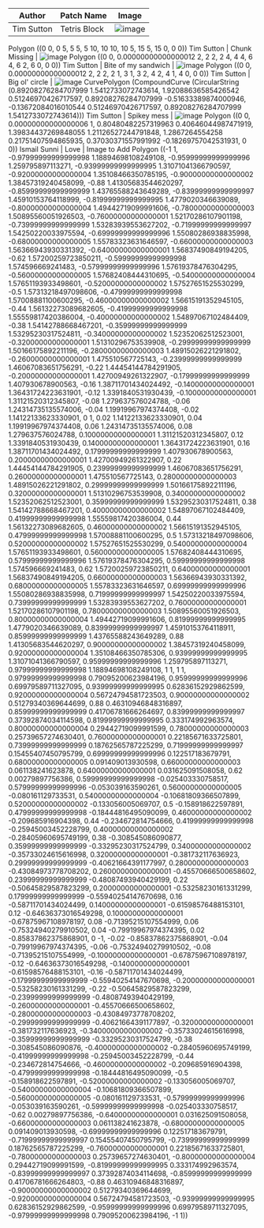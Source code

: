 Author | Patch Name | Image
-------|------------|---------
Tim Sutton | Tetris Block | ![image](https://user-images.githubusercontent.com/178003/80532217-b77f6a00-8993-11ea-8a75-cfc63d16b869.png)
Polygon ((0 0, 0 5, 5 5, 5 10, 10 10, 10 5, 15 5, 15 0, 0 0))
Tim Sutton | Chunk Missing | ![image](https://user-images.githubusercontent.com/178003/80534475-3629d680-8997-11ea-8ce0-a893cc3779f7.png)
Polygon ((0 0, 0.00000000000000012 2, 2 2, 2 4, 4 4, 6 4, 6 2, 6 0, 0 0))
Tim Sutton | Bite of my sandwich | ![image](https://user-images.githubusercontent.com/178003/80543969-eef81180-89a7-11ea-87a1-2fb913fd4da0.png)
Polygon ((0 0, 0.00000000000000012 2, 2 2, 2 1, 3 1, 3 2, 4 2, 4 1, 4 0, 0 0))
Tim Sutton | Big ol' circle | ![image](https://user-images.githubusercontent.com/178003/80545082-675fd200-89aa-11ea-8f9f-83bfba5ab798.png)
CurvePolygon (CompoundCurve (CircularString (0.89208276284707999 1.5412733072743614, 1.92088636585426542 0.51246970426717597, 0.89208276284707999 -0.51633389874000946, -0.13672084016010544 0.51246970426717597, 0.89208276284707999 1.5412733072743614)))
Tim Sutton | Spikey mess | ![image](https://user-images.githubusercontent.com/178003/80545346-08e72380-89ab-11ea-95bf-02c556c09bd0.png)
Polygon ((0 0, 0.00000000000000006 1, 0.80480482257319963 0.40646044987471919, 1.39834437269848055 1.21126527244791848, 1.2867264554258 0.21751407594865935, 0.37030371557991992 -0.18269757042531931, 0 0))
Ismail Sunni | Love | Image to Add
Polygon ((-1 1, -0.97999999999999998 1.18894698108249108, -0.95999999999999996 1.259795897113271, -0.93999999999999995 1.31071041366790597, -0.92000000000000004 1.35108466350785195, -0.90000000000000002 1.38457319240458099, -0.88 1.41305683544620297, -0.85999999999999999 1.43765588243649289, -0.83999999999999997 1.45910153764118999, -0.81999999999999995 1.4779020346639089, -0.80000000000000004 1.49442719099991606, -0.78000000000000003 1.50895560051926503, -0.76000000000000001 1.52170286107901198, -0.73999999999999999 1.53283939553627202, -0.71999999999999997 1.54250220033975594, -0.69999999999999996 1.55080286938835998, -0.68000000000000005 1.55783323631646597, -0.66000000000000003 1.56366943930331392, -0.64000000000000001 1.56837490849194205, -0.62 1.57200259723850211, -0.59999999999999998 1.574596669241483, -0.57999999999999996 1.57619378476304295, -0.56000000000000005 1.57682408444310695, -0.54000000000000004 1.57651193933498601, -0.52000000000000002 1.57527651525530299, -0.5 1.57313218497098606, -0.47999999999999998 1.57008881100600295, -0.46000000000000002 1.56615191352945105, -0.44 1.56132273089682605, -0.41999999999999998 1.55559817420386004, -0.40000000000000002 1.54897067102484409, -0.38 1.54142788668467201, -0.35999999999999999 1.53295230317524811, -0.34000000000000002 1.52352062512523001, -0.32000000000000001 1.51310296753539908, -0.29999999999999999 1.50166175892211196, -0.28000000000000003 1.48915026221291802, -0.26000000000000001 1.475510567725143, -0.23999999999999999 1.46067083651756291, -0.22 1.44454144784291905, -0.20000000000000001 1.42700949261322907, -0.17999999999999999 1.407930678900563, -0.16 1.38711701434024492, -0.14000000000000001 1.36431724223631901, -0.12 1.3391840531930439, -0.10000000000000001 1.31121520312345807, -0.08 1.279637576024788, -0.06 1.24314735135574006, -0.04 1.19919967974374408, -0.02 1.14122133623330901, 0 1, 0.02 1.14122133623330901, 0.04 1.19919967974374408, 0.06 1.24314735135574006, 0.08 1.279637576024788, 0.10000000000000001 1.31121520312345807, 0.12 1.3391840531930439, 0.14000000000000001 1.36431724223631901, 0.16 1.38711701434024492, 0.17999999999999999 1.407930678900563, 0.20000000000000001 1.42700949261322907, 0.22 1.44454144784291905, 0.23999999999999999 1.46067083651756291, 0.26000000000000001 1.475510567725143, 0.28000000000000003 1.48915026221291802, 0.29999999999999999 1.50166175892211196, 0.32000000000000001 1.51310296753539908, 0.34000000000000002 1.52352062512523001, 0.35999999999999999 1.53295230317524811, 0.38 1.54142788668467201, 0.40000000000000002 1.54897067102484409, 0.41999999999999998 1.55559817420386004, 0.44 1.56132273089682605, 0.46000000000000002 1.56615191352945105, 0.47999999999999998 1.57008881100600295, 0.5 1.57313218497098606, 0.52000000000000002 1.57527651525530299, 0.54000000000000004 1.57651193933498601, 0.56000000000000005 1.57682408444310695, 0.57999999999999996 1.57619378476304295, 0.59999999999999998 1.574596669241483, 0.62 1.57200259723850211, 0.64000000000000001 1.56837490849194205, 0.66000000000000003 1.56366943930331392, 0.68000000000000005 1.55783323631646597, 0.69999999999999996 1.55080286938835998, 0.71999999999999997 1.54250220033975594, 0.73999999999999999 1.53283939553627202, 0.76000000000000001 1.52170286107901198, 0.78000000000000003 1.50895560051926503, 0.80000000000000004 1.49442719099991606, 0.81999999999999995 1.4779020346639089, 0.83999999999999997 1.45910153764118911, 0.85999999999999999 1.43765588243649289, 0.88 1.41305683544620297, 0.90000000000000002 1.38457319240458099, 0.92000000000000004 1.35108466350785306, 0.93999999999999995 1.31071041366790597, 0.95999999999999996 1.259795897113271, 0.97999999999999998 1.18894698108249108, 1 1, 1 1, 0.97999999999999998 0.79095200623984196, 0.95999999999999996 0.69979589711327095, 0.93999999999999995 0.62836152929862599, 0.92000000000000004 0.56724794581723503, 0.90000000000000002 0.51279340369644699, 0.88 0.46310946848316897, 0.85999999999999999 0.41706781666264697, 0.83999999999999997 0.37392874034114598, 0.81999999999999995 0.333174992963574, 0.80000000000000004 0.29442719099991599, 0.78000000000000003 0.25739657274630401, 0.76000000000000001 0.22185671633725801, 0.73999999999999999 0.18762565787225299, 0.71999999999999997 0.15455407450795799, 0.69999999999999996 0.122517183679791, 0.68000000000000005 0.091409013930598, 0.66000000000000003 0.061138241623878, 0.64000000000000001 0.031625091508058, 0.62 0.00279897756386, 0.59999999999999998 -0.025403330758517, 0.57999999999999996 -0.053039163590261, 0.56000000000000005 -0.080161129733531, 0.54000000000000004 -0.10681809366507899, 0.52000000000000002 -0.133056005069707, 0.5 -0.158918622597891, 0.47999999999999998 -0.18444816495090099, 0.46000000000000002 -0.209685916904398, 0.44 -0.234672814754666, 0.41999999999999998 -0.25945003452228799, 0.40000000000000002 -0.28405960695749199, 0.38 -0.308545086090877, 0.35999999999999999 -0.33295230317524799, 0.34000000000000002 -0.35733024615616998, 0.32000000000000001 -0.381732117636923, 0.29999999999999999 -0.40621664391177997, 0.28000000000000003 -0.43084973778708202, 0.26000000000000001 -0.45570666500658602, 0.23999999999999999 -0.48087493940429199, 0.22 -0.50645829587823299, 0.20000000000000001 -0.53258230161331299, 0.17999999999999999 -0.55940254147670698, 0.16 -0.58711701434024499, 0.14000000000000001 -0.61598576488153101, 0.12 -0.64636373016549298, 0.10000000000000001 -0.67875967108978197, 0.08 -0.71395215107554999, 0.06 -0.75324940279910502, 0.04 -0.79919967974374395, 0.02 -0.85837862375868901, 0 -1, -0.02 -0.85837862375868901, -0.04 -0.79919967974374395, -0.06 -0.75324940279910502, -0.08 -0.71395215107554999, -0.10000000000000001 -0.67875967108978197, -0.12 -0.64636373016549298, -0.14000000000000001 -0.61598576488153101, -0.16 -0.58711701434024499, -0.17999999999999999 -0.55940254147670698, -0.20000000000000001 -0.53258230161331299, -0.22 -0.50645829587823299, -0.23999999999999999 -0.48087493940429199, -0.26000000000000001 -0.45570666500658602, -0.28000000000000003 -0.43084973778708202, -0.29999999999999999 -0.40621664391177897, -0.32000000000000001 -0.381732117636923, -0.34000000000000002 -0.35733024615616998, -0.35999999999999999 -0.33295230317524799, -0.38 -0.308545086090876, -0.40000000000000002 -0.28405960695749199, -0.41999999999999998 -0.25945003452228799, -0.44 -0.234672814754666, -0.46000000000000002 -0.209685916904398, -0.47999999999999998 -0.18444816495090099, -0.5 -0.158918622597891, -0.52000000000000002 -0.133056005069707, -0.54000000000000004 -0.10681809366507899, -0.56000000000000005 -0.080161129733531, -0.57999999999999996 -0.053039163590261, -0.59999999999999998 -0.025403330758517, -0.62 0.00279897756386, -0.64000000000000001 0.031625091508058, -0.66000000000000003 0.061138241623878, -0.68000000000000005 0.091409013930598, -0.69999999999999996 0.122517183679791, -0.71999999999999997 0.15455407450795799, -0.73999999999999999 0.18762565787225299, -0.76000000000000001 0.22185671633725801, -0.78000000000000003 0.25739657274630401, -0.80000000000000004 0.29442719099991599, -0.81999999999999995 0.333174992963574, -0.83999999999999997 0.37392874034114698, -0.85999999999999999 0.41706781666264803, -0.88 0.46310946848316897, -0.90000000000000002 0.51279340369644699, -0.92000000000000004 0.56724794581723503, -0.93999999999999995 0.62836152929862599, -0.95999999999999996 0.69979589711327095, -0.97999999999999998 0.79095200623984196, -1 1))
